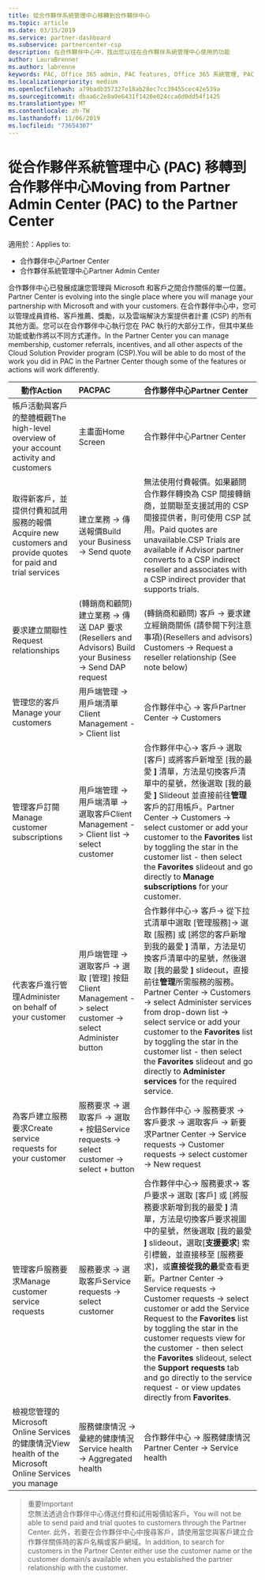 ```yaml
---
title: 從合作夥伴系統管理中心移轉到合作夥伴中心
ms.topic: article
ms.date: 03/15/2019
ms.service: partner-dashboard
ms.subservice: partnercenter-csp
description: 在合作夥伴中心中，找出您以往在合作夥伴系統管理中心使用的功能
author: LauraBrenner
ms.author: labrenne
keywords: PAC, Office 365 admin, PAC features, Office 365 系統管理, PAC 功能
ms.localizationpriority: medium
ms.openlocfilehash: a79badb357327e18ab28ec7cc39455cec42e539a
ms.sourcegitcommit: dbaa6c2e8a0e6431f1420e024cca6d0dd54f1425
ms.translationtype: MT
ms.contentlocale: zh-TW
ms.lasthandoff: 11/06/2019
ms.locfileid: "73654307"
---
```

# <a name="moving-from-partner-admin-center-pac-to-the-partner-center"></a><span data-ttu-id="c14ec-104">從合作夥伴系統管理中心 (PAC) 移轉到合作夥伴中心</span><span class="sxs-lookup"><span data-stu-id="c14ec-104">Moving from Partner Admin Center (PAC) to the Partner Center</span></span>

<span data-ttu-id="c14ec-105">適用於：</span><span class="sxs-lookup"><span data-stu-id="c14ec-105">Applies to:</span></span>
- <span data-ttu-id="c14ec-106">合作夥伴中心</span><span class="sxs-lookup"><span data-stu-id="c14ec-106">Partner Center</span></span>
- <span data-ttu-id="c14ec-107">合作夥伴系統管理中心</span><span class="sxs-lookup"><span data-stu-id="c14ec-107">Partner Admin Center</span></span>

<span data-ttu-id="c14ec-108">合作夥伴中心已發展成讓您管理與 Microsoft 和客戶之間合作關係的單一位置。</span><span class="sxs-lookup"><span data-stu-id="c14ec-108">Partner Center is evolving into the single place where you will manage your partnership with Microsoft and with your customers.</span></span> <span data-ttu-id="c14ec-109">在合作夥伴中心中，您可以管理成員資格、客戶推薦、獎勵，以及雲端解決方案提供者計畫 (CSP) 的所有其他方面。您可以在合作夥伴中心執行您在 PAC 執行的大部分工作，但其中某些功能或動作將以不同方式運作。</span><span class="sxs-lookup"><span data-stu-id="c14ec-109">In the Partner Center you can manage membership, customer referrals, incentives, and all other aspects of the Cloud Solution Provider program (CSP).You will be able to do most of the work you did in PAC in the Partner Center though some of the features or actions will work differently.</span></span> 


|<span data-ttu-id="c14ec-110">**動作**</span><span class="sxs-lookup"><span data-stu-id="c14ec-110">**Action**</span></span>   |<span data-ttu-id="c14ec-111">**PAC**</span><span class="sxs-lookup"><span data-stu-id="c14ec-111">**PAC**</span></span>   |<span data-ttu-id="c14ec-112">**合作夥伴中心**</span><span class="sxs-lookup"><span data-stu-id="c14ec-112">**Partner Center**</span></span>   |
|--------------|:--------------|:---------------|
|<span data-ttu-id="c14ec-113">帳戶活動與客戶的整體概觀</span><span class="sxs-lookup"><span data-stu-id="c14ec-113">The high-level overview of your account activity and customers</span></span>|<span data-ttu-id="c14ec-114">主畫面</span><span class="sxs-lookup"><span data-stu-id="c14ec-114">Home Screen</span></span>|<span data-ttu-id="c14ec-115">合作夥伴中心</span><span class="sxs-lookup"><span data-stu-id="c14ec-115">Partner Center</span></span>|
|<span data-ttu-id="c14ec-116">取得新客戶，並提供付費和試用服務的報價</span><span class="sxs-lookup"><span data-stu-id="c14ec-116">Acquire new customers and provide quotes for paid and trial services</span></span>|<span data-ttu-id="c14ec-117">建立業務 -> 傳送報價</span><span class="sxs-lookup"><span data-stu-id="c14ec-117">Build your Business -> Send quote</span></span>|<span data-ttu-id="c14ec-118">無法使用付費報價。如果顧問合作夥伴轉換為 CSP 間接轉銷商，並關聯至支援試用的 CSP 間接提供者，則可使用 CSP 試用。</span><span class="sxs-lookup"><span data-stu-id="c14ec-118">Paid quotes are unavailable.CSP Trials are available if Advisor partner converts to a CSP indirect reseller and associates with a CSP indirect provider that supports trials.</span></span> |
|<span data-ttu-id="c14ec-119">要求建立關聯性</span><span class="sxs-lookup"><span data-stu-id="c14ec-119">Request relationships</span></span>|<span data-ttu-id="c14ec-120">(轉銷商和顧問) 建立業務 -> 傳送 DAP 要求</span><span class="sxs-lookup"><span data-stu-id="c14ec-120">(Resellers and Advisors) Build your Business -> Send DAP request</span></span>|<span data-ttu-id="c14ec-121">(轉銷商和顧問) 客戶 -> 要求建立經銷商關係 (請參閱下列注意事項)</span><span class="sxs-lookup"><span data-stu-id="c14ec-121">(Resellers and advisors) Customers -> Request a reseller relationship (See note below)</span></span>|
|<span data-ttu-id="c14ec-122">管理您的客戶</span><span class="sxs-lookup"><span data-stu-id="c14ec-122">Manage your customers</span></span>|<span data-ttu-id="c14ec-123">用戶端管理 -> 用戶端清單</span><span class="sxs-lookup"><span data-stu-id="c14ec-123">Client Management -> Client list</span></span>|<span data-ttu-id="c14ec-124">合作夥伴中心 -> 客戶</span><span class="sxs-lookup"><span data-stu-id="c14ec-124">Partner Center -> Customers</span></span>|
|<span data-ttu-id="c14ec-125">管理客戶訂閱</span><span class="sxs-lookup"><span data-stu-id="c14ec-125">Manage customer subscriptions</span></span>|<span data-ttu-id="c14ec-126">用戶端管理 -> 用戶端清單 -> 選取客戶</span><span class="sxs-lookup"><span data-stu-id="c14ec-126">Client Management -> Client list -> select customer</span></span>|<span data-ttu-id="c14ec-127">合作夥伴中心-> 客戶-> 選取 [客戶] 或將客戶新增至 [我的最愛 **]** 清單，方法是切換客戶清單中的星號，然後選取 [我的最愛 **]** Slideout 並直接前往**管理**客戶的訂用帳戶。</span><span class="sxs-lookup"><span data-stu-id="c14ec-127">Partner Center -> Customers -> select customer or add your customer to the **Favorites** list by toggling the star in the customer list - then select the **Favorites** slideout and go directly to **Manage subscriptions** for your customer.</span></span>|
|<span data-ttu-id="c14ec-128">代表客戶進行管理</span><span class="sxs-lookup"><span data-stu-id="c14ec-128">Administer on behalf of your customer</span></span>|<span data-ttu-id="c14ec-129">用戶端管理 -> 選取客戶 -> 選取 [管理] 按鈕</span><span class="sxs-lookup"><span data-stu-id="c14ec-129">Client Management -> select customer -> select Administer button</span></span>|<span data-ttu-id="c14ec-130">合作夥伴中心-> 客戶-> 從下拉式清單中選取 [管理服務]-> 選取 [服務] 或 [將您的客戶新增到我的最愛 **]** 清單，方法是切換客戶清單中的星號，然後選取 [我的最愛 **]** slideout，直接前往**管理**所需服務的服務。</span><span class="sxs-lookup"><span data-stu-id="c14ec-130">Partner Center -> Customers -> select Administer services from drop-down list -> select service or add your customer to the **Favorites** list by toggling the star in the customer list - then select the **Favorites** slideout and go directly to **Administer services** for the required service.</span></span>|
|<span data-ttu-id="c14ec-131">為客戶建立服務要求</span><span class="sxs-lookup"><span data-stu-id="c14ec-131">Create service requests for your customer</span></span>|<span data-ttu-id="c14ec-132">服務要求 -> 選取客戶 -> 選取 + 按鈕</span><span class="sxs-lookup"><span data-stu-id="c14ec-132">Service requests -> select customer -> select + button</span></span> | <span data-ttu-id="c14ec-133">合作夥伴中心 -> 服務要求 -> 客戶要求 -> 選取客戶 -> 新要求</span><span class="sxs-lookup"><span data-stu-id="c14ec-133">Partner Center -> Service requests -> Customer requests -> select customer -> New request</span></span>|
|<span data-ttu-id="c14ec-134">管理客戶服務要求</span><span class="sxs-lookup"><span data-stu-id="c14ec-134">Manage customer service requests</span></span>| <span data-ttu-id="c14ec-135">服務要求 -> 選取客戶</span><span class="sxs-lookup"><span data-stu-id="c14ec-135">Service requests -> select customer</span></span>|<span data-ttu-id="c14ec-136">合作夥伴中心-> 服務要求-> 客戶要求-> 選取 [客戶] 或 [將服務要求新增到我的最愛 **]** 清單，方法是切換客戶要求視圖中的星號，然後選取 [我的最愛 **]** slideout，選取[**支援要求**] 索引標籤，並直接移至 [服務要求]，或**直接從我的最**愛查看更新。</span><span class="sxs-lookup"><span data-stu-id="c14ec-136">Partner Center -> Service requests -> Customer requests -> select customer or add the Service Request to the **Favorites** list by toggling the star in the customer requests view for the customer - then select the **Favorites** slideout, select the **Support requests** tab and go directly to the service request - or view updates directly from **Favorites**.</span></span>|
|<span data-ttu-id="c14ec-137">檢視您管理的 Microsoft Online Services 的健康情況</span><span class="sxs-lookup"><span data-stu-id="c14ec-137">View health of the Microsoft Online Services you manage</span></span>|<span data-ttu-id="c14ec-138">服務健康情況 -> 彙總的健康情況</span><span class="sxs-lookup"><span data-stu-id="c14ec-138">Service health -> Aggregated health</span></span>|<span data-ttu-id="c14ec-139">合作夥伴中心 -> 服務健康情況</span><span class="sxs-lookup"><span data-stu-id="c14ec-139">Partner Center -> Service health</span></span>|

><span data-ttu-id="c14ec-140">重要</span><span class="sxs-lookup"><span data-stu-id="c14ec-140">Important</span></span><br>
<span data-ttu-id="c14ec-141">您無法透過合作夥伴中心傳送付費和試用報價給客戶。</span><span class="sxs-lookup"><span data-stu-id="c14ec-141">You will not be able to send paid and trial quotes to customers through the Partner Center.</span></span> <span data-ttu-id="c14ec-142">此外，若要在合作夥伴中心中搜尋客戶，請使用當您與客戶建立合作夥伴關係時的客戶名稱或客戶網域。</span><span class="sxs-lookup"><span data-stu-id="c14ec-142">In addition, to search for customers in the Partner Center either use the customer name or the customer domain/s available when you established the partner relationship with the customer.</span></span>